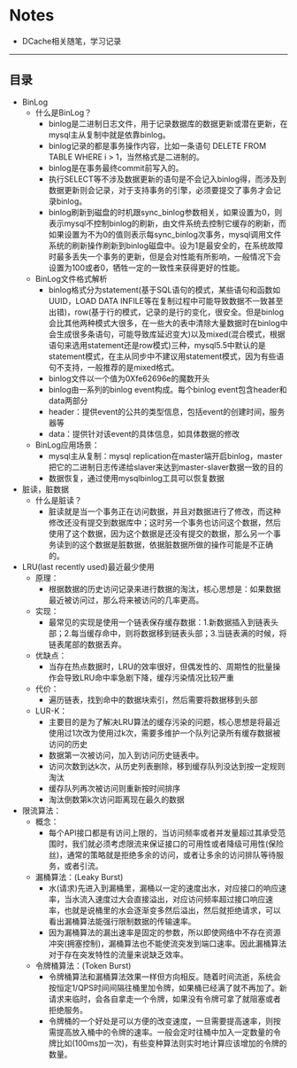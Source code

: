 # Notes
- DCache相关随笔，学习记录
-------------
目录
-------------
* BinLog
  - 什么是BinLog？
      - binlog是二进制日志文件，用于记录数据库的数据更新或潜在更新，在mysql主从复制中就是依靠binlog。
      - binlog记录的都是事务操作内容，比如一条语句 DELETE FROM TABLE WHERE i > 1，当然格式是二进制的。
      - binlog是在事务最终commit前写入的。
      - 执行SELECT等不涉及数据更新的语句是不会记入binlog得，而涉及到数据更新则会记录，对于支持事务的引擎，必须要提交了事务才会记录binlog。
      - binlog刷新到磁盘的时机跟sync_binlog参数相关，如果设置为0，则表示mysql不控制binlog的刷新，由文件系统去控制它缓存的刷新，而如果设置为不为0的值则表示每sync_binlog次事务，mysql调用文件系统的刷新操作刷新到binlog磁盘中。设为1是最安全的，在系统故障时最多丢失一个事务的更新，但是会对性能有所影响，一般情况下会设置为100或者0，牺牲一定的一致性来获得更好的性能。
  - BinLog文件格式解析
      - binlog格式分为statement(基于SQL语句的模式，某些语句和函数如UUID，LOAD DATA INFILE等在复制过程中可能导致数据不一致甚至出错)，row(基于行的模式，记录的是行的变化，很安全。但是binlog会比其他两种模式大很多，在一些大的表中清除大量数据时在binlog中会生成很多条语句，可能导致库延迟变大)以及mixed(混合模式，根据语句来选用statement还是row模式)三种，mysql5.5中默认的是statement模式，在主从同步中不建议用statement模式，因为有些语句不支持，一般推荐的是mixed格式。
      - binlog文件以一个值为0Xfe62696e的魔数开头
      - binlog由一系列的binlog event构成。每个binlog event包含header和data两部分
      - header：提供event的公共的类型信息，包括event的创建时间，服务器等
      - data：提供针对该event的具体信息，如具体数据的修改
  - BinLog应用场景：
      - mysql主从复制：mysql replication在master端开启binlog，master把它的二进制日志传递给slaver来达到master-slaver数据一致的目的
      - 数据恢复，通过使用mysqlbinlog工具可以恢复数据
* 脏读，脏数据
  - 什么是脏读？
      - 脏读就是当一个事务正在访问数据，并且对数据进行了修改，而这种修改还没有提交到数据库中；这时另一个事务也访问这个数据，然后使用了这个数据，因为这个数据是还没有提交的数据，那么另一个事务读到的这个数据是脏数据，依据脏数据所做的操作可能是不正确的。
* LRU(last recently used)最近最少使用
  - 原理：
      - 根据数据的历史访问记录来进行数据的淘汰，核心思想是：如果数据最近被访问过，那么将来被访问的几率更高。
  - 实现：
      - 最常见的实现是使用一个链表保存缓存数据：1.新数据插入到链表头部；2.每当缓存命中，则将数据移到链表头部；3.当链表满的时候，将链表尾部的数据丢弃。
  - 优缺点：
      - 当存在热点数据时，LRU的效率很好，但偶发性的、周期性的批量操作会导致LRU命中率急剧下降，缓存污染情况比较严重
  - 代价：
      - 遍历链表，找到命中的数据块索引，然后需要将数据移到头部
  - LUR-K：
      - 主要目的是为了解决LRU算法的缓存污染的问题，核心思想是将最近使用过1次改为使用过k次，需要多维护一个队列记录所有缓存数据被访问的历史
      - 数据第一次被访问，加入到访问历史链表中。
      - 访问次数到达k次，从历史列表删除，移到缓存队列没达到按一定规则淘汰
      - 缓存队列再次被访问则重新按时间排序
      - 淘汰倒数第k次访问距离现在最久的数据
* 限流算法：
  - 概念：
      - 每个API接口都是有访问上限的，当访问频率或者并发量超过其承受范围时，我们就必须考虑限流来保证接口的可用性或者降级可用性(保险丝)，通常的策略就是拒绝多余的访问，或者让多余的访问排队等待服务，或者引流。
  - 漏桶算法：(Leaky Burst)
      - 水(请求)先进入到漏桶里，漏桶以一定的速度出水，对应接口的响应速率，当水流入速度过大会直接溢出，对应访问频率超过接口响应速率，也就是说桶里的水会逐渐变多然后溢出，然后就拒绝请求，可以看出漏桶算法能强行限制数据的传输速率。
      - 因为漏桶算法的漏出速率是固定的参数，所以即使网络中不存在资源冲突(拥塞控制)，漏桶算法也不能使流突发到端口速率。因此漏桶算法对于存在突发特性的流量来说缺乏效率。
  - 令牌桶算法：(Token Burst)
      - 令牌桶算法和漏桶算法效果一样但方向相反。随着时间流逝，系统会按恒定1/QPS时间间隔往桶里加令牌，如果桶已经满了就不再加了。新请求来临时，会各自拿走一个令牌，如果没有令牌可拿了就阻塞或者拒绝服务。
      - 令牌桶的一个好处是可以方便的改变速度，一旦需要提高速率，则按需提高放入桶中的令牌的速率。一般会定时往桶中加入一定数量的令牌比如(100ms加一次)，有些变种算法则实时地计算应该增加的令牌的数量。
